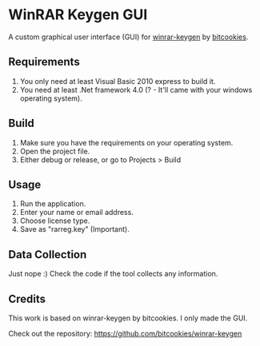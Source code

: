 # WinRAR Keygen GUI

A custom graphical user interface (GUI) for [winrar-keygen](https://github.com/bitcookies/winrar-keygen) by [bitcookies](https://github.com/bitcookies).

## Requirements

1. You only need at least Visual Basic 2010 express to build it.
2. You need at least .Net framework 4.0 (? - It'll came with your windows operating system).

## Build

1. Make sure you have the requirements on your operating system.
2. Open the project file.
3. Either debug or release, or go to Projects > Build

## Usage

1. Run the application.
2. Enter your name or email address.
3. Choose license type.
4. Save as "rarreg.key" (Important).

## Data Collection

Just nope :) Check the code if the tool collects any information.

## Credits

This work is based on winrar-keygen by bitcookies. I only made the GUI.

Check out the repository: https://github.com/bitcookies/winrar-keygen
